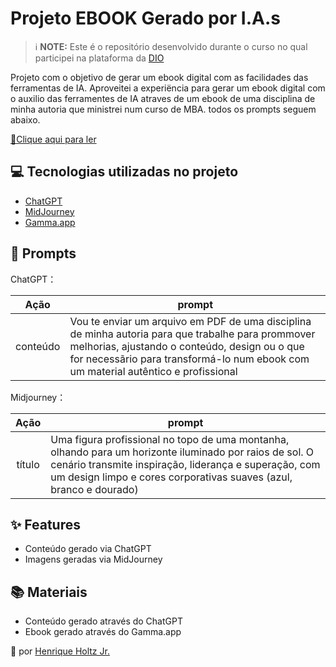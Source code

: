 # Projeto EBOOK Gerado por I.A.s


 > ℹ️ **NOTE:** Este é o repositório desenvolvido durante o curso no qual participei na plataforma da [DIO](https://dio.me)

Projeto com o objetivo de gerar um ebook digital com as facilidades das ferramentas de IA. Aproveitei a experiëncia para gerar um ebook digital com o auxilio das ferramentes de IA atraves de um ebook de uma disciplina de minha autoria que ministrei num curso de MBA. todos os prompts
seguem abaixo.

<a href="https://gamma.app/docs/Principios-para-uma-Carreira-de-Sucesso-A-Relacao-Cliente-e-Forne-n6nujeoibc2tk9c"> 📕Clique aqui para ler</a>

## 💻 Tecnologias utilizadas no projeto

- [ChatGPT](https://chat.openai.com/) 
- [MidJourney](https://www.midjourney.com/app/)
- [Gamma.app](https://gamma.app/)

## 🧠 Prompts


ChatGPT：

|   Ação   | prompt                                                                              |
| :------: | ------------------------------------------------------------------------------------------------------------------------------------------------------------------------------------------------------------------------------------------------------------------------------ |
|  conteúdo  | Vou te enviar um arquivo em PDF de uma disciplina de minha autoria para que trabalhe para prommover melhorias, ajustando o conteúdo, design ou o que for necessãrio para transformá-lo num ebook com um material autêntico e profissional |

Midjourney：

|  Ação  | prompt                                                                                 |
| :----: | -------------------------------------------------------------------------------------- |
| título |  Uma figura profissional no topo de uma montanha, olhando para um horizonte iluminado por raios de sol. O cenário transmite inspiração, liderança e superação, com um design limpo e cores corporativas suaves (azul, branco e dourado) |

## ✨ Features

- Conteúdo gerado via ChatGPT
- Imagens geradas via MidJourney

## 📚 Materiais

- Conteúdo gerado através do ChatGPT
- Ebook gerado através do Gamma.app

💜 por [Henrique Holtz Jr.](https://github.com/Holtzjr)
